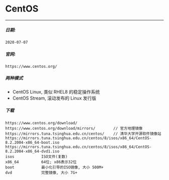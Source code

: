 # CentOS

---



##### 日期:

    2020-07-07

##### 官网:

    https://www.centos.org/

##### 两种模式

- CentOS Linux, 类似 RHEL8 的稳定操作系统
- CentOS Stream, 滚动发布的 Linux 发行版

##### 下载

    https://www.centos.org/download/
    https://www.centos.org/download/mirrors/        // 官方地理镜像
    https://mirrors.tuna.tsinghua.edu.cn/centos/    // 清华大学开源软件镜像站
    https://mirrors.tuna.tsinghua.edu.cn/centos/8/isos/x86_64/CentOS-8.2.2004-x86_64-boot.iso
    https://mirrors.tuna.tsinghua.edu.cn/centos/8/isos/x86_64/CentOS-8.2.2004-x86_64-dvd1.iso
    isos            ISO文件(复数)
    x86_64          64位; x86表示32位
    boot            最小化引导的ISO镜像, 大小 500M+
    dvd             完整镜像, 大小 7G+

